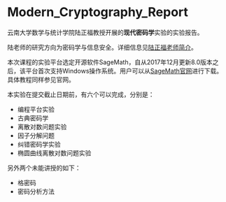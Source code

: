 ﻿# Modern_Cryptography_Report

云南大学数学与统计学院陆正福教授开展的**现代密码学**实验的实验报告。

陆老师的研究方向为密码学与信息安全。详细信息见[陆正福老师简介](http://www.ms.ynu.edu.cn/info/1041/1064.htm)。

本次课程的实验平台选定开源软件SageMath，自从2017年12月更新8.0版本之后，该平台首次支持Windows操作系统。用户可以从[SageMath官网](http://www.sagemath.org/)进行下载。具体教程同样参见官网。

本实验在提交截止日期前，有六个可以完成，分别是：

- 编程平台实验
- 古典密码学
- 离散对数问题实验
- 因子分解问题
- 纠错密码学实验
- 椭圆曲线离散对数问题实验

另外两个未能讲授的如下：

- 格密码
- 密码分析方法